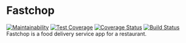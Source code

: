 # Fastchop
[![Maintainability](https://api.codeclimate.com/v1/badges/181a862e781120cf1663/maintainability)](https://codeclimate.com/github/emmygozi/Fastchop/maintainability) [![Test Coverage](https://api.codeclimate.com/v1/badges/181a862e781120cf1663/test_coverage)](https://codeclimate.com/github/emmygozi/Fastchop/test_coverage) [![Coverage Status](https://coveralls.io/repos/github/emmygozi/Fastchop/badge.svg?branch=develop)](https://coveralls.io/github/emmygozi/Fastchop?branch=develop) [![Build Status](https://travis-ci.com/emmygozi/Fastchop.svg?branch=develop)](https://travis-ci.com/emmygozi/Fastchop)
Fastchop is a food delivery service app for a restaurant.
